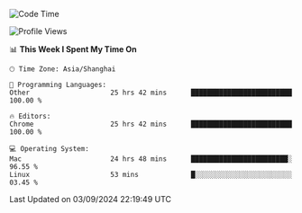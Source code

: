 <!--START_SECTION:waka-->
![Code Time](http://img.shields.io/badge/Code%20Time-2%2C709%20hrs%2027%20mins-blue)

![Profile Views](http://img.shields.io/badge/Profile%20Views-0-blue)

📊 **This Week I Spent My Time On** 

```text
🕑︎ Time Zone: Asia/Shanghai

💬 Programming Languages: 
Other                    25 hrs 42 mins      █████████████████████████   100.00 % 

🔥 Editors: 
Chrome                   25 hrs 42 mins      █████████████████████████   100.00 % 

💻 Operating System: 
Mac                      24 hrs 48 mins      ████████████████████████░   96.55 % 
Linux                    53 mins             █░░░░░░░░░░░░░░░░░░░░░░░░   03.45 % 
```


 Last Updated on 03/09/2024 22:19:49 UTC
<!--END_SECTION:waka-->